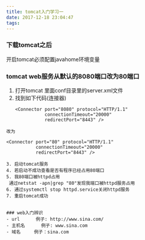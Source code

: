 ```yaml
---
title: tomcat入门学习一
date: 2017-12-18 23:04:47
tags:
---
```

### 下载tomcat之后
开启tomcat必须配置javahome环境变量

### tomcat web服务从默认的8080端口改为80端口
1. 打开tomcat 里面conf目录里的server.xml文件
2.  找到如下代码(连接器)
	```
	<Connector port="8080" protocol="HTTP/1.1"
               connectionTimeout="20000"
               redirectPort="8443" />
   ```
   改为
   ```
	<Connector port="80" protocol="HTTP/1.1"
               connectionTimeout="20000"
               redirectPort="8443" />
   ```
3. 启动tomcat服务
4. 若启动不成功查看是否有程序已经占用80端口
5. 我80端口被httpd占用
	通过netstat -apn|grep "80"发现我端口被httpd服务占用
6. 通过systemctl stop httpd.service关闭httpd服务
7. 重启tomcat成功


### web入门辨识
- url      例子: http://www.sina.com/
- 主机名      例子: www.sina.com
- 域名     例子：sina.com
